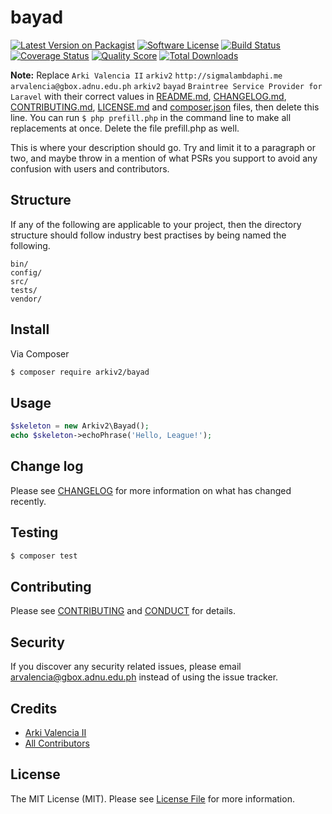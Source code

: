 # bayad

[![Latest Version on Packagist][ico-version]][link-packagist]
[![Software License][ico-license]](LICENSE.md)
[![Build Status][ico-travis]][link-travis]
[![Coverage Status][ico-scrutinizer]][link-scrutinizer]
[![Quality Score][ico-code-quality]][link-code-quality]
[![Total Downloads][ico-downloads]][link-downloads]

**Note:** Replace ```Arki Valencia II``` ```arkiv2``` ```http://sigmalambdaphi.me``` ```arvalencia@gbox.adnu.edu.ph``` ```arkiv2``` ```bayad``` ```Braintree Service Provider for Laravel``` with their correct values in [README.md](README.md), [CHANGELOG.md](CHANGELOG.md), [CONTRIBUTING.md](CONTRIBUTING.md), [LICENSE.md](LICENSE.md) and [composer.json](composer.json) files, then delete this line. You can run `$ php prefill.php` in the command line to make all replacements at once. Delete the file prefill.php as well.

This is where your description should go. Try and limit it to a paragraph or two, and maybe throw in a mention of what
PSRs you support to avoid any confusion with users and contributors.

## Structure

If any of the following are applicable to your project, then the directory structure should follow industry best practises by being named the following.

```
bin/        
config/
src/
tests/
vendor/
```


## Install

Via Composer

``` bash
$ composer require arkiv2/bayad
```

## Usage

``` php
$skeleton = new Arkiv2\Bayad();
echo $skeleton->echoPhrase('Hello, League!');
```

## Change log

Please see [CHANGELOG](CHANGELOG.md) for more information on what has changed recently.

## Testing

``` bash
$ composer test
```

## Contributing

Please see [CONTRIBUTING](CONTRIBUTING.md) and [CONDUCT](CONDUCT.md) for details.

## Security

If you discover any security related issues, please email arvalencia@gbox.adnu.edu.ph instead of using the issue tracker.

## Credits

- [Arki Valencia II][link-author]
- [All Contributors][link-contributors]

## License

The MIT License (MIT). Please see [License File](LICENSE.md) for more information.

[ico-version]: https://img.shields.io/packagist/v/arkiv2/bayad.svg?style=flat-square
[ico-license]: https://img.shields.io/badge/license-MIT-brightgreen.svg?style=flat-square
[ico-travis]: https://img.shields.io/travis/arkiv2/bayad/master.svg?style=flat-square
[ico-scrutinizer]: https://img.shields.io/scrutinizer/coverage/g/arkiv2/bayad.svg?style=flat-square
[ico-code-quality]: https://img.shields.io/scrutinizer/g/arkiv2/bayad.svg?style=flat-square
[ico-downloads]: https://img.shields.io/packagist/dt/arkiv2/bayad.svg?style=flat-square

[link-packagist]: https://packagist.org/packages/arkiv2/bayad
[link-travis]: https://travis-ci.org/arkiv2/bayad
[link-scrutinizer]: https://scrutinizer-ci.com/g/arkiv2/bayad/code-structure
[link-code-quality]: https://scrutinizer-ci.com/g/arkiv2/bayad
[link-downloads]: https://packagist.org/packages/arkiv2/bayad
[link-author]: https://github.com/arkiv2
[link-contributors]: ../../contributors
